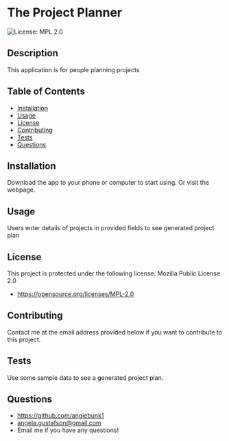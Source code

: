 # The Project Planner

![License: MPL 2.0](https://img.shields.io/badge/License-MPL_2.0-brightgreen.svg)

## Description
This application is for people planning projects

## Table of Contents
-  [Installation](#installation)
-  [Usage](#usage)
-  [License](#license)
-  [Contributing](#contributing)
-  [Tests](#tests)
-  [Questions](#questions)

## Installation
Download the app to your phone or computer to start using.  Or visit the webpage.

## Usage
Users enter details of projects in provided fields to see generated project plan

## License
This project is protected under the following license: Mozilla Public License 2.0
-  https://opensource.org/licenses/MPL-2.0


## Contributing
Contact me at the email address provided below if you want to contribute to this project. 

## Tests
Use some sample data to see a generated project plan. 

## Questions
-  https://github.com/angiebunk1
-  angela.gustafson@gmail.com
-  Email me if you have any questions!

